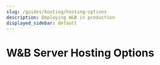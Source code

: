 ```yaml
---
slug: /guides/hosting/hosting-options
description: Deploying W&B in production
displayed_sidebar: default
---
```


# W&B Server Hosting Options

<!-- There are three ways to deploy W&B Server: -->

<!-- - **W&B managed Dedicated Cloud**: A fully managed solution hosted and maintained by W&B on W&B Cloud
- **Customer managed OnPrem Private Cloud**: A self managed solution hosted and maintained by customer on their Private Cloud
- **Customer managed OnPrem Bare Metal**: A self managed solution hosted and maintained by customer on their Bare Metal infrastructure -->

<!-- ## Shared Responsibility Matrix

The following shared responsibility matrix outlines the respective responsibilities of W&B and the customer for each of the hosting options specified above.

![](/images/hosting/shared_responsibility_matrix.png) -->

<!-- ## Obtain your license

You need a W&B license to complete your configuration of a W&B server. Open the [Deploy Manager](https://deploy.wandb.ai/deploy) to generate a free license. 

:::note
If you do not already have a cloud W&B account then you will need to create one to generate your free license.
:::

The URL will redirect you to a **Get a License for W&B Local** form. Provide the following information:

1. Choose a deployment type from the **Choose Platform** step.
2. Select the owner of the license or add a new organization in the **Basic Information** step.
3. Provide a name for the instance in the **Name of Instance** field and optionally provide a description in the **Description** field in the **Get a License** step.
4. Select the **Generate License Key** button.

A page with an overview of your deployment along with licenses associated to the instance will be displayed.

For information on how to set up your deployment type, see [our How-to guides](../self-managed/intro.md) section. -->
